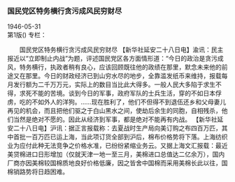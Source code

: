 ### 国民党区特务横行贪污成风民穷财尽  

1946-05-31  
第1版()
专栏：

　　国民党区特务横行贪污成风民穷财尽
    【新华社延安二十八日电】渝讯：民主报近以“立即制止内战”为题，评述国民党区各方面情形道：“今日的政治是贪污成风，特务横行，执政者稍有良心，应该回顾既往他的政绩在那里，默念未来他的前途又在那里。今日的财政经济已到山穷水尽的地步，全靠滥发纸币来维持，报载每月发行额为二千万万元，实际上的数目当比此大得多。一般人民大多陷于求生不得，求死不能的苦境。谈到今日的军事，政府军队的士兵生活，穿的不如日本俘虏，吃的不如外人的洋狗。……现在胜利了，他们不但得不到退伍还乡和父母妻儿再见的机会，而且把他们驱之于白山黑水之间，使劫后余生的同胞，自相残杀，他们当然是绝对不愿的。因此从经济到军事，都是绝对不能再有内战。
    【新华社延安二十八日电】沪讯：据正言报载称：去夏战时生产局向美订购之布四百万匹，其中首批一百万匹已运上海，当此项订货全部到沪后，棉布价格势将下落。上海纺织业为应付此种无法竞争之价格水准，已纷纷紧缩业务云。又据上海文汇报载：最近美贷棉进口日形增加（仅就天津一地一至三月，美棉进口总值达二亿余万），国内厂商亦因美棉较国棉质地良好价格低廉，因之皆舍中国棉而采用美棉长此以往，国棉销路势将日趋困难。  

